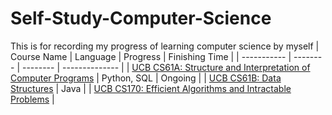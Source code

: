 # Self-Study-Computer-Science
This is for recording my progress of learning computer science by myself
| Course Name | Language | Progress | Finishing Time |
| ----------- | -------- | -------- | -------------- |
| [UCB CS61A: Structure and Interpretation of Computer Programs](https://github.com/moonlightpond/cs61a) | Python, SQL | Ongoing | 
| [UCB CS61B: Data Structures](https://github.com/moonlightpond/cs61b) | Java |
| [UCB CS170: Efficient Algorithms and Intractable Problems](https://github.com/moonlightpond/cs170) | 
